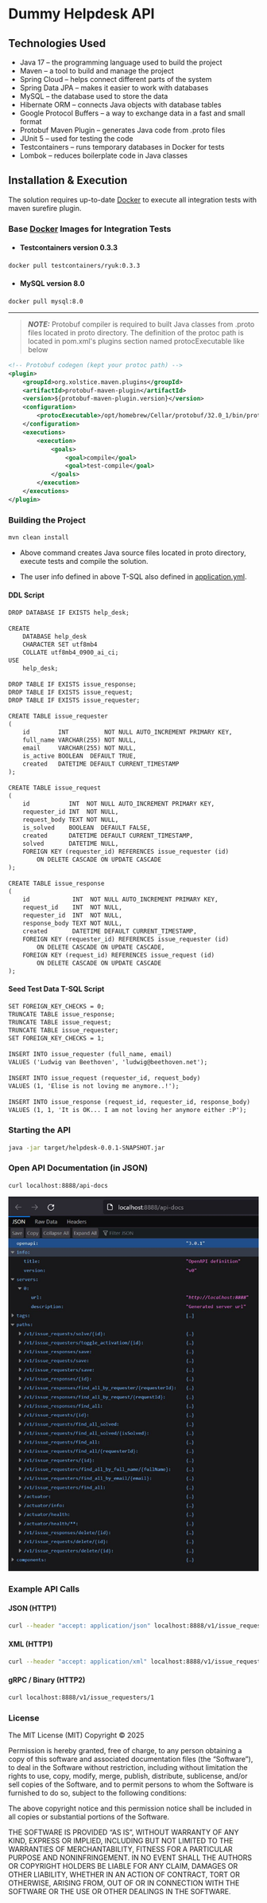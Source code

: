 # Dummy Helpdesk API

## Technologies Used
- Java 17 – the programming language used to build the project
- Maven – a tool to build and manage the project
- Spring Cloud – helps connect different parts of the system
- Spring Data JPA – makes it easier to work with databases
- MySQL – the database used to store the data
- Hibernate ORM – connects Java objects with database tables
- Google Protocol Buffers – a way to exchange data in a fast and small format
- Protobuf Maven Plugin – generates Java code from .proto files
- JUnit 5 – used for testing the code
- Testcontainers – runs temporary databases in Docker for tests
- Lombok – reduces boilerplate code in Java classes

## Installation & Execution
The solution requires up-to-date [Docker](https://www.docker.com/products/docker-desktop/) to execute all integration tests with maven surefire plugin.
### Base [Docker](https://www.docker.com/products/docker-desktop/) Images for Integration Tests
* #### Testcontainers version 0.3.3
```sh
docker pull testcontainers/ryuk:0.3.3
```
* #### MySQL version 8.0
```sh
docker pull mysql:8.0
```
---
> **_NOTE:_** Protobuf compiler is required to built Java classes from .proto files located in proto directory. The definition of the protoc path is located in pom.xml's plugins section named protocExecutable like below
```xml
<!-- Protobuf codegen (kept your protoc path) -->
<plugin>
    <groupId>org.xolstice.maven.plugins</groupId>
    <artifactId>protobuf-maven-plugin</artifactId>
    <version>${protobuf-maven-plugin.version}</version>
    <configuration>
        <protocExecutable>/opt/homebrew/Cellar/protobuf/32.0_1/bin/protoc</protocExecutable>
    </configuration>
    <executions>
        <execution>
            <goals>
                <goal>compile</goal>
                <goal>test-compile</goal>
            </goals>
        </execution>
    </executions>
</plugin>
```
### Building the Project
```sh
mvn clean install
```
* Above command creates Java source files located in proto directory, execute tests and compile the solution.

* The user info defined in above T-SQL also defined in [application.yml](https://github.com/egulay/helpdesk/blob/master/src/main/resources/application.yml).
#### DDL Script
```mysql
DROP DATABASE IF EXISTS help_desk;

CREATE
    DATABASE help_desk
    CHARACTER SET utf8mb4
    COLLATE utf8mb4_0900_ai_ci;
USE
    help_desk;

DROP TABLE IF EXISTS issue_response;
DROP TABLE IF EXISTS issue_request;
DROP TABLE IF EXISTS issue_requester;

CREATE TABLE issue_requester
(
    id        INT          NOT NULL AUTO_INCREMENT PRIMARY KEY,
    full_name VARCHAR(255) NOT NULL,
    email     VARCHAR(255) NOT NULL,
    is_active BOOLEAN  DEFAULT TRUE,
    created   DATETIME DEFAULT CURRENT_TIMESTAMP
);

CREATE TABLE issue_request
(
    id           INT  NOT NULL AUTO_INCREMENT PRIMARY KEY,
    requester_id INT  NOT NULL,
    request_body TEXT NOT NULL,
    is_solved    BOOLEAN  DEFAULT FALSE,
    created      DATETIME DEFAULT CURRENT_TIMESTAMP,
    solved       DATETIME NULL,
    FOREIGN KEY (requester_id) REFERENCES issue_requester (id)
        ON DELETE CASCADE ON UPDATE CASCADE
);

CREATE TABLE issue_response
(
    id            INT  NOT NULL AUTO_INCREMENT PRIMARY KEY,
    request_id    INT  NOT NULL,
    requester_id  INT  NOT NULL,
    response_body TEXT NOT NULL,
    created       DATETIME DEFAULT CURRENT_TIMESTAMP,
    FOREIGN KEY (requester_id) REFERENCES issue_requester (id)
        ON DELETE CASCADE ON UPDATE CASCADE,
    FOREIGN KEY (request_id) REFERENCES issue_request (id)
        ON DELETE CASCADE ON UPDATE CASCADE
);
```
#### Seed Test Data T-SQL Script
```mysql
SET FOREIGN_KEY_CHECKS = 0;
TRUNCATE TABLE issue_response;
TRUNCATE TABLE issue_request;
TRUNCATE TABLE issue_requester;
SET FOREIGN_KEY_CHECKS = 1;

INSERT INTO issue_requester (full_name, email)
VALUES ('Ludwig van Beethoven', 'ludwig@beethoven.net');

INSERT INTO issue_request (requester_id, request_body)
VALUES (1, 'Elise is not loving me anymore..!');

INSERT INTO issue_response (request_id, requester_id, response_body)
VALUES (1, 1, 'It is OK... I am not loving her anymore either :P');
```
### Starting the API
```sh
java -jar target/helpdesk-0.0.1-SNAPSHOT.jar
```
### Open API Documentation (in JSON)
```sh
curl localhost:8888/api-docs
```
![Open API Screen Capture](open-api-sc.JPG)
### Example API Calls
#### JSON (HTTP1)
```sh
curl --header "accept: application/json" localhost:8888/v1/issue_requesters/1
```
#### XML (HTTP1)
```sh
curl --header "accept: application/xml" localhost:8888/v1/issue_requesters/1
```
#### gRPC / Binary (HTTP2)
```sh
curl localhost:8888/v1/issue_requesters/1
```

### License
The MIT License (MIT)
Copyright © 2025

Permission is hereby granted, free of charge, to any person obtaining a copy of this software and associated documentation files (the “Software”), to deal in the Software without restriction, including without limitation the rights to use, copy, modify, merge, publish, distribute, sublicense, and/or sell copies of the Software, and to permit persons to whom the Software is furnished to do so, subject to the following conditions:

The above copyright notice and this permission notice shall be included in all copies or substantial portions of the Software.

THE SOFTWARE IS PROVIDED “AS IS”, WITHOUT WARRANTY OF ANY KIND, EXPRESS OR IMPLIED, INCLUDING BUT NOT LIMITED TO THE WARRANTIES OF MERCHANTABILITY, FITNESS FOR A PARTICULAR PURPOSE AND NONINFRINGEMENT. IN NO EVENT SHALL THE AUTHORS OR COPYRIGHT HOLDERS BE LIABLE FOR ANY CLAIM, DAMAGES OR OTHER LIABILITY, WHETHER IN AN ACTION OF CONTRACT, TORT OR OTHERWISE, ARISING FROM, OUT OF OR IN CONNECTION WITH THE SOFTWARE OR THE USE OR OTHER DEALINGS IN THE SOFTWARE.



